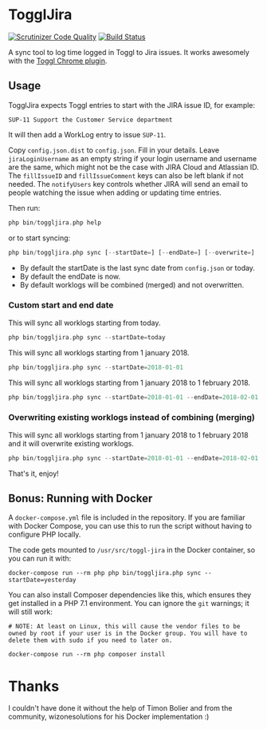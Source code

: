 # TogglJira
[![Scrutinizer Code Quality](https://scrutinizer-ci.com/g/AxaliaN/toggl-jira/badges/quality-score.png?b=master&s=137d085991ab18ad858c2f53453ac59c7583119d)](https://scrutinizer-ci.com/g/AxaliaN/toggl-jira/?branch=master) [![Build Status](https://scrutinizer-ci.com/g/AxaliaN/toggl-jira/badges/build.png?b=master&s=beb29a34630a5553814cba3c0af960a2920e0b63)](https://scrutinizer-ci.com/g/AxaliaN/toggl-jira/build-status/master)

A sync tool to log time logged in Toggl to Jira issues. It works awesomely with the [Toggl Chrome plugin](https://chrome.google.com/webstore/detail/toggl-button-productivity/oejgccbfbmkkpaidnkphaiaecficdnfn).

## Usage

TogglJira expects Toggl entries to start with the JIRA issue ID, for example: 

`SUP-11 Support the Customer Service department`

It will then add a WorkLog entry to issue `SUP-11`.

Copy `config.json.dist` to `config.json`. Fill in your details. Leave `jiraLoginUsername` as an empty string if your login username and username are the same, which might not be the case with JIRA Cloud and Atlassian ID. The `fillIssueID` and `fillIssueComment` keys can also be left blank if not needed. The `notifyUsers` key controls whether JIRA will send an email to people watching the issue when adding or updating time entries.

Then run:

```php
php bin/toggljira.php help
```

or to start syncing:
```php
php bin/toggljira.php sync [--startDate=] [--endDate=] [--overwrite=] 
```

* By default the startDate is the last sync date from `config.json` or today.
* By default the endDate is now.
* By default worklogs will be combined (merged) and not overwritten.

### Custom start and end date

This will sync all worklogs starting from today.
```php
php bin/toggljira.php sync --startDate=today
```

This will sync all worklogs starting from 1 january 2018.
```php
php bin/toggljira.php sync --startDate=2018-01-01
```

This will sync all worklogs starting from 1 january 2018 to 1 february 2018.
```php
php bin/toggljira.php sync --startDate=2018-01-01 --endDate=2018-02-01
```

### Overwriting existing worklogs instead of combining (merging)

This will sync all worklogs starting from 1 january 2018 to 1 february 2018 and it will overwrite existing worklogs.
```php 
php bin/toggljira.php sync --startDate=2018-01-01 --endDate=2018-02-01 --overwrite=true
```

That's it, enjoy!

## Bonus: Running with Docker

A `docker-compose.yml` file is included in the repository. If you are familiar with Docker Compose, you can use this to run the script without having to configure PHP locally.

The code gets mounted to `/usr/src/toggl-jira` in the Docker container, so you can run it with:

```
docker-compose run --rm php php bin/toggljira.php sync --startDate=yesterday
```

You can also install Composer dependencies like this, which ensures they get installed in a PHP 7.1 environment. You can ignore the `git` warnings; it will still work:

```
# NOTE: At least on Linux, this will cause the vendor files to be owned by root if your user is in the Docker group. You will have to delete them with sudo if you need to later on.

docker-compose run --rm php composer install
```

# Thanks

I couldn't have done it without the help of Timon Bolier and from the community, wizonesolutions for his Docker implementation :)
